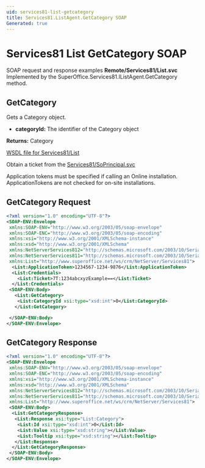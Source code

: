 ```yaml
---
uid: services81-list-getcategory
title: Services81.ListAgent.GetCategory SOAP
Generated: true
---
```


# Services81 List GetCategory SOAP

SOAP request and response examples **Remote/Services81/List.svc**
Implemented by the <see cref="M:SuperOffice.Services81.IListAgent.GetCategory">SuperOffice.Services81.IListAgent.GetCategory</see> method.

## GetCategory

Gets a Category object.

* **categoryId:** The identifier of the Category object

**Returns:** Category


[WSDL file for Services81/List](../Services81-List.md)

Obtain a ticket from the [Services81/SoPrincipal.svc](../SoPrincipal/index.md)

Application tokens must be specified if calling an Online installation. ApplicationTokens are not checked for on-site installations.

## GetCategory Request

```xml
<?xml version="1.0" encoding="UTF-8"?>
<SOAP-ENV:Envelope
 xmlns:SOAP-ENV="http://www.w3.org/2003/05/soap-envelope"
 xmlns:SOAP-ENC="http://www.w3.org/2003/05/soap-encoding"
 xmlns:xsi="http://www.w3.org/2001/XMLSchema-instance"
 xmlns:xsd="http://www.w3.org/2001/XMLSchema"
 xmlns:NetServerServices812="http://schemas.microsoft.com/2003/10/Serialization/Arrays"
 xmlns:NetServerServices811="http://schemas.microsoft.com/2003/10/Serialization/"
 xmlns:List="http://www.superoffice.net/ws/crm/NetServer/Services81">
  <List:ApplicationToken>1234567-1234-9876</List:ApplicationToken>
  <List:Credentials>
    <List:Ticket>7T:1234abcxyzExample==</List:Ticket>
  </List:Credentials>
 <SOAP-ENV:Body>
   <List:GetCategory>
    <List:CategoryId xsi:type="xsd:int">0</List:CategoryId>
   </List:GetCategory>

 </SOAP-ENV:Body>
</SOAP-ENV:Envelope>

```


## GetCategory Response

```xml
<?xml version="1.0" encoding="UTF-8"?>
<SOAP-ENV:Envelope
 xmlns:SOAP-ENV="http://www.w3.org/2003/05/soap-envelope"
 xmlns:SOAP-ENC="http://www.w3.org/2003/05/soap-encoding"
 xmlns:xsi="http://www.w3.org/2001/XMLSchema-instance"
 xmlns:xsd="http://www.w3.org/2001/XMLSchema"
 xmlns:NetServerServices812="http://schemas.microsoft.com/2003/10/Serialization/Arrays"
 xmlns:NetServerServices811="http://schemas.microsoft.com/2003/10/Serialization/"
 xmlns:List="http://www.superoffice.net/ws/crm/NetServer/Services81">
 <SOAP-ENV:Body>
  <List:GetCategoryResponse>
   <List:Response xsi:type="List:Category">
    <List:Id xsi:type="xsd:int">0</List:Id>
    <List:Value xsi:type="xsd:string"></List:Value>
    <List:Tooltip xsi:type="xsd:string"></List:Tooltip>
   </List:Response>
  </List:GetCategoryResponse>
 </SOAP-ENV:Body>
</SOAP-ENV:Envelope>

```

